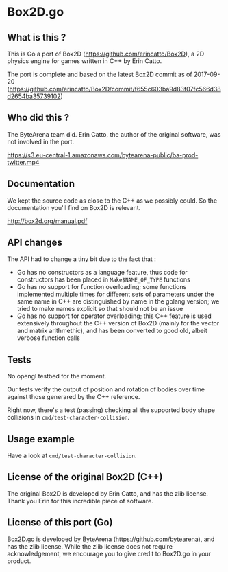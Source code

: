 # Box2D.go

## What is this ?

This is Go a port of Box2D (https://github.com/erincatto/Box2D), a 2D physics engine for games written in C++ by Erin Catto.

The port is complete and based on the latest Box2D commit as of 2017-09-20 (https://github.com/erincatto/Box2D/commit/f655c603ba9d83f07fc566d38d2654ba35739102)

## Who did this ?

The ByteArena team did. Erin Catto, the author of the original software, was not involved in the port.

https://s3.eu-central-1.amazonaws.com/bytearena-public/ba-prod-twitter.mp4

## Documentation

We kept the source code as close to the C++ as we possibly could. So the documentation you'll find on Box2D is relevant.

http://box2d.org/manual.pdf

## API changes

The API had to change a tiny bit due to the fact that :

* Go has no constructors as a language feature, thus code for constructors has been placed in `Make$NAME_OF_TYPE` functions
* Go has no support for function overloading; some functions implemented multiple times for different sets of parameters under the same name in C++ are distinguished by name in the golang version; we tried to make names explicit so that should not be an issue
* Go has no support for operator overloading; this C++ feature is used extensively throughout the C++ version of Box2D (mainly for the vector and matrix arithmethic), and has been converted to good old, albeit verbose function calls

## Tests

No opengl testbed for the moment.

Our tests verify the output of position and rotation of bodies over time against those generared by the C++ reference.

Right now, there's a test (passing) checking all the supported body shape collisions in `cmd/test-character-collision`.

## Usage example

Have a look at `cmd/test-character-collision`.

## License of the original Box2D (C++)

The original Box2D is developed by Erin Catto, and has the zlib license. Thank you Erin for this incredible piece of software.

## License of this port (Go)

Box2D.go is developed by ByteArena (https://github.com/bytearena), and has the zlib license. While the zlib license does not require acknowledgement, we encourage you to give credit to Box2D.go in your product.

